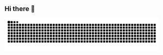 ## Hi there 👋

<picture>
  <source media="(prefers-color-scheme: dark)" srcset="https://raw.githubusercontent.com/Cloud-Sure/Cloud-Sure/output/github-contribution-grid-snake-dark.svg">
  <source media="(prefers-color-scheme: light)" srcset="https://raw.githubusercontent.com/Cloud-Sure/Cloud-Sure/output/github-contribution-grid-snake.svg">
  <img alt="github contribution grid snake animation" src="https://raw.githubusercontent.com/Cloud-Sure/Cloud-Sure/output/github-contribution-grid-snake.svg">
</picture>

<!--
**Cloud-Sure/Cloud-Sure** is a ✨ _special_ ✨ repository because its `README.md` (this file) appears on your GitHub profile.

Here are some ideas to get you started:

- 🔭 I’m currently working on ...
- 🌱 I’m currently learning ...
- 👯 I’m looking to collaborate on ...
- 🤔 I’m looking for help with ...
- 💬 Ask me about ...
- 📫 How to reach me: ...
- 😄 Pronouns: ...
- ⚡ Fun fact: ...
-->
